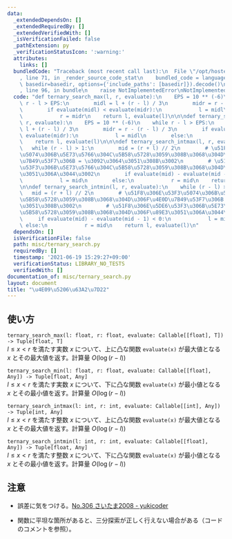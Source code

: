 ```yaml
---
data:
  _extendedDependsOn: []
  _extendedRequiredBy: []
  _extendedVerifiedWith: []
  _isVerificationFailed: false
  _pathExtension: py
  _verificationStatusIcon: ':warning:'
  attributes:
    links: []
  bundledCode: "Traceback (most recent call last):\n  File \"/opt/hostedtoolcache/Python/3.9.6/x64/lib/python3.9/site-packages/onlinejudge_verify/documentation/build.py\"\
    , line 71, in _render_source_code_stat\n    bundled_code = language.bundle(stat.path,\
    \ basedir=basedir, options={'include_paths': [basedir]}).decode()\n  File \"/opt/hostedtoolcache/Python/3.9.6/x64/lib/python3.9/site-packages/onlinejudge_verify/languages/python.py\"\
    , line 96, in bundle\n    raise NotImplementedError\nNotImplementedError\n"
  code: "def ternary_search_max(l, r, evaluate):\n    EPS = 10 ** (-6)\n    while\
    \ r - l > EPS:\n        midl = l + (r - l) / 3\n        midr = r - (r - l) / 3\n\
    \        if evaluate(midl) < evaluate(midr):\n            l = midl\n        else:\n\
    \            r = midr\n    return l, evaluate(l)\n\n\ndef ternary_search_min(l,\
    \ r, evaluate):\n    EPS = 10 ** (-6)\n    while r - l > EPS:\n        midl =\
    \ l + (r - l) / 3\n        midr = r - (r - l) / 3\n        if evaluate(midl) >\
    \ evaluate(midr):\n            l = midl\n        else:\n            r = midr\n\
    \    return l, evaluate(l)\n\n\ndef ternary_search_intmax(l, r, evaluate):\n \
    \   while (r - l) > 1:\n        mid = (r + l) // 2\n        # \u51F8\u306E\u5DE6\
    \u5074\u306B\u5E73\u5766\u304C\u5B58\u5728\u3059\u308B\u3068\u304D\u306F\u4E0D\
    \u7B49\u53F7\u306B = \u3092\u3064\u3051\u308B\u3002\n        # \u51F8\u306E\u5DE6\
    \u53F3\u306B\u5E73\u5766\u304C\u5B58\u5728\u3059\u308B\u3068\u304D\u306F\u89E3\
    \u3051\u306A\u3044\u3002\n        if evaluate(mid) - evaluate(mid - 1) > 0:\n\
    \            l = mid\n        else:\n            r = mid\n    return l, evaluate(l)\n\
    \n\ndef ternary_search_intmin(l, r, evaluate):\n    while (r - l) > 1:\n     \
    \   mid = (r + l) // 2\n        # \u51F8\u306E\u53F3\u5074\u306B\u5E73\u5766\u304C\
    \u5B58\u5728\u3059\u308B\u3068\u304D\u306F\u4E0D\u7B49\u53F7\u306B = \u3092\u3064\
    \u3051\u308B\u3002\n        # \u51F8\u306E\u5DE6\u53F3\u306B\u5E73\u5766\u304C\
    \u5B58\u5728\u3059\u308B\u3068\u304D\u306F\u89E3\u3051\u306A\u3044\u3002\n   \
    \     if evaluate(mid) - evaluate(mid - 1) < 0:\n            l = mid\n       \
    \ else:\n            r = mid\n    return l, evaluate(l)\n"
  dependsOn: []
  isVerificationFile: false
  path: misc/ternary_search.py
  requiredBy: []
  timestamp: '2021-06-19 15:29:27+09:00'
  verificationStatus: LIBRARY_NO_TESTS
  verifiedWith: []
documentation_of: misc/ternary_search.py
layout: document
title: "\u4E09\u5206\u63A2\u7D22"
---
```


## 使い方
`ternary_search_max(l: float, r: float, evaluate: Callable[[float], T]) -> Tuple[float, T]`  
$l \le x \lt r$ を満たす実数 $x$ について、上に凸な関数 `evaluate(x)` が最大値となる $x$ とその最大値を返す。計算量 $O(\log(r - l))$

`ternary_search_min(l: float, r: float, evaluate: Callable[[float], Any]) -> Tuple[float, Any]`  
$l \le x \lt r$ を満たす実数 $x$ について、下に凸な関数 `evaluate(x)` が最小値となる $x$ とその最小値を返す。計算量 $O(\log(r - l))$

`ternary_search_intmax(l: int, r: int, evaluate: Callable[[int], Any]) -> Tuple[int, Any]`  
$l \le x \lt r$ を満たす整数 $x$ について、上に凸な関数 `evaluate(x)` が最大値となる $x$ とその最大値を返す。計算量 $O(\log(r - l))$

`ternary_search_intmin(l: int, r: int, evaluate: Callable[[float], Any]) -> Tuple[float, Any]`  
$l \le x \lt r$ を満たす整数 $x$ について、下に凸な関数 `evaluate(x)` が最小値となる $x$ とその最小値を返す。計算量 $O(\log(r - l))$

## 注意
- 誤差に気をつける。[No.306 さいたま2008 - yukicoder](https://yukicoder.me/problems/no/306)

- 関数に平坦な箇所があると、三分探索が正しく行えない場合がある（コードのコメントを参照）。
